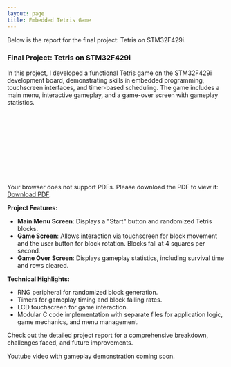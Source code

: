 ```yaml
---
layout: page
title: Embedded Tetris Game
---
```


Below is the report for the final project: Tetris on STM32F429i.

### Final Project: Tetris on STM32F429i
In this project, I developed a functional Tetris game on the STM32F429i development board, demonstrating skills in embedded programming, touchscreen interfaces, and timer-based scheduling. The game includes a main menu, interactive gameplay, and a game-over screen with gameplay statistics.  

<object data="/assets/pdf/embed/finalreport.pdf" type="application/pdf" width="700px" height="700px">  
    <embed src="/assets/pdf/embed/finalreport.pdf">  
        <p>Your browser does not support PDFs. Please download the PDF to view it:  
        <a href="/assets/pdf/embed/finalreport.pdf">Download PDF</a>.  
        </p>  
    </embed>  
</object>

**Project Features:**  
- **Main Menu Screen**: Displays a "Start" button and randomized Tetris blocks.  
- **Game Screen**: Allows interaction via touchscreen for block movement and the user button for block rotation. Blocks fall at 4 squares per second.  
- **Game Over Screen**: Displays gameplay statistics, including survival time and rows cleared.  

**Technical Highlights:**  
- RNG peripheral for randomized block generation.  
- Timers for gameplay timing and block falling rates.  
- LCD touchscreen for game interaction.  
- Modular C code implementation with separate files for application logic, game mechanics, and menu management.

Check out the detailed project report for a comprehensive breakdown, challenges faced, and future improvements.

Youtube video with gameplay demonstration coming soon.